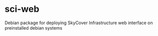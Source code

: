 sci-web
===========

Debian package for deploying SkyCover Infrastructure web interface on preinstalled debian systems
